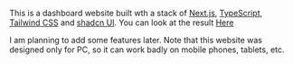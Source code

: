 This is a dashboard website built wth a stack of [Next.js](https://nextjs.org), [TypeScript](https://typescriptlang.org), [Tailwind CSS](https://tailwindcss.com) and [shadcn UI](https://ui.shadcn.com).
You can look at the result [Here](https://borodashboard.vercel.app)

I am planning to add some features later.
Note that this website was designed only for PC, so it can work badly on mobile phones, tablets, etc.
